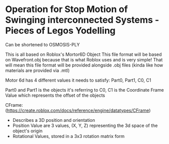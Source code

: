 # Operation for Stop Motion of Swinging interconnected Systems - Pieces of Legos Yodelling
Can be shortened to OSMOSIS-PLY

This is all based on Roblox's Mortor6D Object
This file format will be based on Wavefront.obj because that is what Roblox uses and is very simple!
That will mean this file format will be provided alongside .obj files (kinda like how materials are provided via .mtl)

Motor 6d has 4 different values it needs to satisfy:
Part0, Part1, C0, C1

Part0 and Part1 is the objects it's referring to
C0, C1 is the Coordinate Frame Value which represents the offset of the objects

CFrame: (https://create.roblox.com/docs/reference/engine/datatypes/CFrame)
- Describes a 3D position and orientation
- Position Value are 3 values, (X, Y, Z) representing the 3d space of the object's origin
- Rotational Values, stored in a 3x3 rotation matrix form
